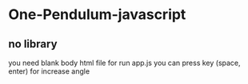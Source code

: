 # One-Pendulum-javascript
no library
-------------
you need blank body html file for run app.js
you can press key (space, enter) for increase angle
